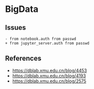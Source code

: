 # BigData

## Issues

```
- from notebook.auth from passwd
+ from jupyter_server.auth from passwd
```

## References

- https://dblab.xmu.edu.cn/blog/4453
- https://dblab.xmu.edu.cn/blog/4193
- https://dblab.xmu.edu.cn/blog/2575
